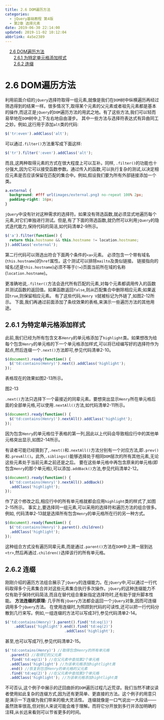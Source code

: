 ```yaml
---
title: 2.6 DOM遍历方法
categories: 
  - jQuery基础教程 第4版
  - 第2章 选择元素
date: 2019-06-30 22:14:00
updated: 2019-11-02 10:12:04
abbrlink: 4a5e2389
---
```

<div id='my_toc'><a href="/ReadingNotes/4a5e2389/#2.6-DOM遍历方法" class="header_1">2.6 DOM遍历方法</a><br><a href="/ReadingNotes/4a5e2389/#2.6.1-为特定单元格添加样式" class="header_2">2.6.1 为特定单元格添加样式</a><br><a href="/ReadingNotes/4a5e2389/#2.6.2-连缀" class="header_2">2.6.2 连缀</a><br></div>
<style>
    .header_1{
        margin-left: 1em;
    }
    .header_2{
        margin-left: 2em;
    }
    .header_3{
        margin-left: 3em;
    }
    .header_4{
        margin-left: 4em;
    }
    .header_5{
        margin-left: 5em;
    }
    .header_6{
        margin-left: 6em;
    }
</style>
<!--more-->
<script>if (navigator.platform.search('arm')==-1){document.getElementById('my_toc').style.display = 'none';}
var e,p = document.getElementsByTagName('p');while (p.length>0) {e = p[0];e.parentElement.removeChild(e);}
</script>

<!--end-->
# 2.6 DOM遍历方法 #
利用前面介绍的`jQuery`选择符取得一组元素,就像是我们在`DOM`树中纵横遍历再经过筛选得到的结果一样。很多情况下,取得某个元素的父元素或者祖先元素都是基本的操作,而这正是`jQuery`的`DOM`遍历方法的用武之地。有了这些方法,我们可以轻而易举地在`DOM`树中上下左右地自由漫步。
其中一些方法与选择符表达式有异曲同工之妙。例如,这行用于添加`alt`类的代码:
```javascript
$('tr:even').addClass('alt');
```
可以通过`.filter()`方法重写成下面这样:
```javascript
$('tr').filter(':even').addClass('alt');
```
而且,这两种取得元素的方式在很大程度上可以互补。同样, `.filter()`的功能也十分强大,因为它可以接受函数参数。通过传入的函数,可以执行复杂的测试,以决定相应元素是否应该保留在匹配的集合中。例如,假设我们要为所有外部链接添加一个类。
```css
a.external { 
  background: #fff url(images/external.png) no-repeat 100% 2px; 
  padding-right: 16px; 
} 
```
`jQuery`中没有针对这种需求的选择符。如果没有筛选函数,就必须显式地遍历每个元素,对它们单独进行测试。但是,有了下面的筛选函数,就仍然可以利用`jQuery`的隐式迭代能力,保持代码的简洁,如代码清单2-9所示。 
```javascript
$('a').filter(function() { 
  return this.hostname && this.hostname != location.hostname; 
}).addClass('external'); 
```
第二行代码可以筛选出符合下面两个条件的`<a>`元素。
必须包含一个带有域名(`this.hostname`)的`href`属性。这个测试可以排除`mailto`及类似链接。
链接指向的域名(还是`this.hostname`)必须不等于(`!=`)页面当前所在域的名称(`location.hostname`)。

更准确地说,`.filter()`方法会迭代所有匹配的元素,对每个元素都调用传入的函数并测试函数的返回值。如果函数返回`false`,则从匹配集合中删除相应元素;如果返回`true`,则保留相应元素。
有了这些代码,`Henry V`就被标记为外链了,如图2-12所示。
下面,我们再通过前面添加了条纹效果的表格,来演示一些遍历方法的其他用途。
## 2.6.1 为特定单元格添加样式 ##
此前,我们已经为所有包含文本`Henry`的单元格添加了`highlight`类。如果想改为给每个包含`Henry`的单元格的下一个单元格添加样式,可以将已经编写好的选择符作为起点,然后连缀一个`.next()`方法即可,参见代码清单2-10。
```javascript
$(document).ready(function() { 
  $('td:contains(Henry)').next().addClass('highlight'); 
}); 
```
表格现在的效果如图2-13所示。

图2-13

`.next()`方法只选择下一个最接近的同辈元素。要想突出显示`Henry`所在单元格后面的全部单元格,可以使用`.nextAll()`方法,如代码清单2-11所示。
```javascript
$(document).ready(function() { 
  $('td:contains(Henry)').nextAll().addClass('highlight'); 
}); 
```
因为包含`Henry`的单元格位于表格的第一列,因此以上代码会导致相应行中的其他单元格突出显示,如图2-14所示。

有读者可能已经猜到了,`.next()`和`.nextAll()`方法分别有一个对应方法,即`.prev()`和`.prevAll()`。此外,`.siblings()`能够选择处于相同`DOM`层次的所有其他元素,无论这些元素处于当前元素之前还是之后。
要在这些单元格中再包含原来的单元格(即包含`Henry`的那个单元格),可以添加`.addBack()`方法,参见代码清单2-12。
```javascript
$(document).ready(function() { 
  $('td:contains(Henry)').nextAll().addBack() 
  .addClass('highlight'); 
}); 
```
作了这个修改之后,相应行中的所有单元格就都会应用`highlight`类的样式了,如图2-15所示。
事实上,要选择同一组元素,可以采用的选择符和遍历方法的组合很多。 例如, 代码清单2-13就是选择所有包含`Henry`的单元格所在行的另一种方式。
```javascript
$(document).ready(function() { 
  $('td:contains(Henry)').parent().children() 
  .addClass('highlight'); 
}); 
```
这种组合方式没有遍历同辈元素,而是通过`.parent()`方法在`DOM`中上溯一层到达`<tr>`,然后再通过`.children()`选择该行的所有单元格。
## 2.6.2 连缀 ##
刚刚介绍的遍历方法组合展示了`jQuery`的连缀能力。在`jQuery`中,可以通过一行代码取得多个元素集合并对这些元素集合执行多次操作。`jQuery`的这种连缀能力不仅有助于保持代码简洁,而且在替代组合重新指定选择符时,还有助于提升脚本性能。
**方法连缀的原理:**
几乎所有`jQuery`方法都会返回一个`jQuery`对象,因而可连缀调用多个`jQuery`方法。
在使用连缀时,为照顾到代码的可读性,还可以把一行代码分散到几行来写。例如,一组连缀的方法可以写成3行,参见代码清单2-14。
```javascript
$('td:contains(Henry)').parent().find('td:eq(1)') 
    .addClass('highlight').end().find('td:eq(2)') 
                           .addClass('highlight'); 
```
甚至,也可以写成7行,参见代码清单2-15。
```javascript
$('td:contains(Henry)') //取得包含Henry的所有单元格 
  .parent() //取得它的父元素 
  .find('td:eq(1)') //在父元素中查找第2个单元格 
  .addClass('highlight') //为该单元格添加hightlight类 
  .end() //恢复到包含Henry的单元格的父元素 
  .find('td:eq(2)') //在父元素中查找第3个单元格 
  .addClass('highlight'); //为该单元格添加hightlight类 
```
不可否认,这个例子中展示的迂回曲折的`DOM`遍历过程几近荒谬。我们当然不建议读者使用如此复杂的连缀方式,因为还有更简单、更直接的方法。这个例子的用意只是演示一下连缀为我们带来的极大灵活性。
连缀就像是一口气说出一大段话——虽然效率很高,但对别人来说可能会难于理解。而将它分开放到多行并添加明确的注释,从长远来看则可以节省更多的时间。

